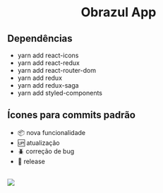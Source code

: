 <h1 align="center">Obrazul App</h1>

## Dependências

- yarn add react-icons
- yarn add react-redux
- yarn add react-router-dom
- yarn add redux
- yarn add redux-saga
- yarn add styled-components

## Ícones para commits padrão

- :package: nova funcionalidade
- :up: atualização
- :beetle: correção de bug
- :checkered_flag: release <br/> <br/>

[<img src="https://img.shields.io/badge/linkedin-%230077B5.svg?&style=for-the-badge&logo=linkedin&logoColor=white" />](https://www.linkedin.com/in/nayane-menezes-dev-eng/)
